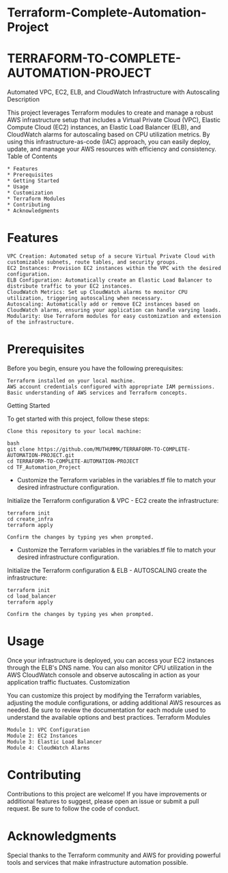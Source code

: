 # Terraform-Complete-Automation-Project

# TERRAFORM-TO-COMPLETE-AUTOMATION-PROJECT

Automated VPC, EC2, ELB, and CloudWatch Infrastructure with Autoscaling
Description

This project leverages Terraform modules to create and manage a robust AWS infrastructure setup that includes a Virtual Private Cloud (VPC), Elastic Compute Cloud (EC2) instances, an Elastic Load Balancer (ELB), and CloudWatch alarms for autoscaling based on CPU utilization metrics. By using this infrastructure-as-code (IAC) approach, you can easily deploy, update, and manage your AWS resources with efficiency and consistency.
Table of Contents

    * Features
    * Prerequisites
    * Getting Started
    * Usage
    * Customization
    * Terraform Modules
    * Contributing
    * Acknowledgments
  
# Features

    VPC Creation: Automated setup of a secure Virtual Private Cloud with customizable subnets, route tables, and security groups.
    EC2 Instances: Provision EC2 instances within the VPC with the desired configuration.
    ELB Configuration: Automatically create an Elastic Load Balancer to distribute traffic to your EC2 instances.
    CloudWatch Metrics: Set up CloudWatch alarms to monitor CPU utilization, triggering autoscaling when necessary.
    Autoscaling: Automatically add or remove EC2 instances based on CloudWatch alarms, ensuring your application can handle varying loads.
    Modularity: Use Terraform modules for easy customization and extension of the infrastructure.

# Prerequisites

Before you begin, ensure you have the following prerequisites:

    Terraform installed on your local machine.
    AWS account credentials configured with appropriate IAM permissions.
    Basic understanding of AWS services and Terraform concepts.

Getting Started

To get started with this project, follow these steps:

    Clone this repository to your local machine:

    bash
    git clone https://github.com/MUTHUMMK/TERRAFORM-TO-COMPLETE-AUTOMATION-PROJECT.git
    cd TERRAFORM-TO-COMPLETE-AUTOMATION-PROJECT
    cd TF_Automation_Project

* Customize the Terraform variables in the variables.tf file to match your desired infrastructure configuration.

Initialize the Terraform configuration &  VPC - EC2 create the infrastructure:

    terraform init
    cd create_infra
    terraform apply
    
    Confirm the changes by typing yes when prompted.

* Customize the Terraform variables in the variables.tf file to match your desired infrastructure configuration.

Initialize the Terraform configuration & ELB - AUTOSCALING create the infrastructure:

    terraform init    
    cd load_balancer
    terraform apply
    
    Confirm the changes by typing yes when prompted.

# Usage

Once your infrastructure is deployed, you can access your EC2 instances through the ELB's DNS name. You can also monitor CPU utilization in the AWS CloudWatch console and observe autoscaling in action as your application traffic fluctuates.
Customization

You can customize this project by modifying the Terraform variables, adjusting the module configurations, or adding additional AWS resources as needed. Be sure to review the documentation for each module used to understand the available options and best practices.
Terraform Modules

    Module 1: VPC Configuration
    Module 2: EC2 Instances
    Module 3: Elastic Load Balancer
    Module 4: CloudWatch Alarms

# Contributing

Contributions to this project are welcome! If you have improvements or additional features to suggest, please open an issue or submit a pull request. Be sure to follow the code of conduct.

# Acknowledgments

Special thanks to the Terraform community and AWS for providing powerful tools and services that make infrastructure automation possible.
